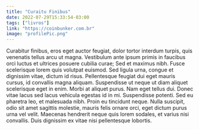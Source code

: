 ```yaml
---
title: "Curaitu Finibus"
date: 2022-07-29T15:33:54-03:00
tags: ["livros"]
link: "https://coinbunker.com.br"
image: "profilePic.png"
---
```

Curabitur finibus, eros eget auctor feugiat, dolor tortor interdum turpis, quis venenatis tellus arcu ut magna. Vestibulum ante ipsum primis in faucibus orci luctus et ultrices posuere cubilia curae; Sed et maximus nibh. Fusce scelerisque lorem quis volutpat euismod. Sed ligula urna, congue et dignissim vitae, dictum id risus. Pellentesque feugiat dui eget mauris cursus, id convallis magna aliquam. Suspendisse ut neque ut diam aliquet scelerisque eget in enim. Morbi at aliquet purus. Nam eget tellus dui. Donec vitae lacus sed lacus vehicula egestas id in mi. Suspendisse potenti. Sed eu pharetra leo, et malesuada nibh. Proin eu tincidunt neque. Nulla suscipit, odio sit amet sagittis molestie, mauris felis ornare orci, eget dictum purus urna vel velit. Maecenas hendrerit neque quis lorem sodales, et varius nisi convallis. Duis dignissim ex vitae nisi pellentesque lobortis. 
